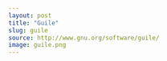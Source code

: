```yaml
---
layout: post
title: "Guile"
slug: guile
source: http://www.gnu.org/software/guile/
image: guile.png
---
```

